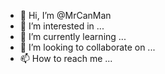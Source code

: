 - 👋 Hi, I’m @MrCanMan
- 👀 I’m interested in ...
- 🌱 I’m currently learning ...
- 💞️ I’m looking to collaborate on ...
- 📫 How to reach me ...

<!---
MrCanMan/MrCanMan is a ✨ special ✨ repository because its `README.md` (this file) appears on your GitHub profile.
You can click the Preview link to take a look at your changes.
--->
